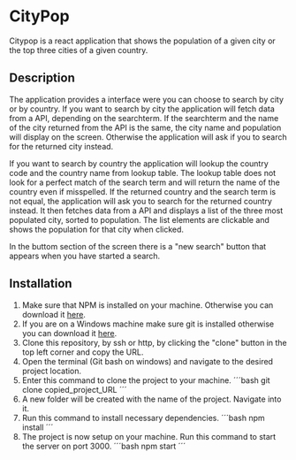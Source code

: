 # CityPop

Citypop is a react application that shows the population of a given city or the top three cities of a given country.

## Description

The application provides a interface were you can choose to search by city or by country. If you want to search by city
the application will fetch data from a API, depending on the searchterm. If the searchterm and the name of the city returned from the API is the same, the city name and population will display on the screen. Otherwise the application will ask if you to search for the returned city instead.

If you want to search by country the application will lookup the country code and the country name from lookup table. The lookup table does not look for a perfect match of the search term and will return the name of the country even if misspelled. If the returned country and the search term is not equal, the application will ask you to search for the returned country instead. It then fetches data from a API and displays a list of the three most populated city, sorted to population. The list elements are clickable and shows the population for that city when clicked.

In the buttom section of the screen there is a "new search" button that appears when you have started a search.

## Installation

1. Make sure that NPM is installed on your machine. Otherwise you can download it [here](https://www.npmjs.com/get-npm).
2. If you are on a Windows machine make sure git is installed otherwise you can download it [here](https://gitforwindows.org/).
3. Clone this repository, by ssh or http, by clicking the "clone" button in the top left corner and copy the URL. 
4. Open the terminal (Git bash on windows) and navigate to the desired project location.
5. Enter this command to clone the project to your machine.
´´´bash
git clone copied_project_URL
´´´
6. A new folder will be created with the name of the project. Navigate into it.
7. Run this command to install necessary dependencies.
´´´bash
npm install
´´´
8. The project is now setup on your machine. Run this command to start the server on port 3000.
´´´bash
npm start
´´´
